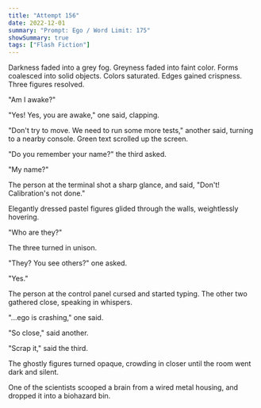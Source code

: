 ```yaml
---
title: "Attempt 156"
date: 2022-12-01
summary: "Prompt: Ego / Word Limit: 175"
showSummary: true
tags: ["Flash Fiction"]
---
```


Darkness faded into a grey fog. Greyness faded into faint color. Forms coalesced into solid objects. Colors saturated. Edges gained crispness. Three figures resolved.

"Am I awake?"

"Yes! Yes, you are awake," one said, clapping.

"Don't try to move. We need to run some more tests," another said, turning to a nearby console. Green text scrolled up the screen. 

"Do you remember your name?" the third asked.

"My name?"

The person at the terminal shot a sharp glance, and said, "Don't! Calibration's not done."

Elegantly dressed pastel figures glided through the walls, weightlessly hovering. 

"Who are they?"

The three turned in unison. 

"They? You see others?" one asked.

"Yes."

The person at the control panel cursed and started typing. The other two gathered close, speaking in whispers. 

"...ego is crashing," one said.

"So close," said another.

"Scrap it," said the third. 

The ghostly figures turned opaque, crowding in closer until the room went dark and silent.

One of the scientists scooped a brain from a wired metal housing, and dropped it into a biohazard bin. 

